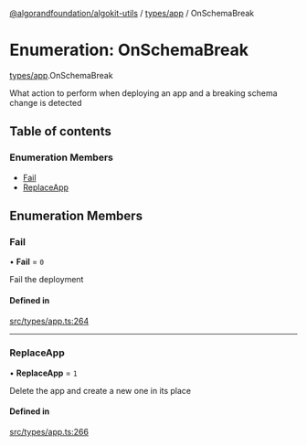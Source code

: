 [@algorandfoundation/algokit-utils](../README.md) / [types/app](../modules/types_app.md) / OnSchemaBreak

# Enumeration: OnSchemaBreak

[types/app](../modules/types_app.md).OnSchemaBreak

What action to perform when deploying an app and a breaking schema change is detected

## Table of contents

### Enumeration Members

- [Fail](types_app.OnSchemaBreak.md#fail)
- [ReplaceApp](types_app.OnSchemaBreak.md#replaceapp)

## Enumeration Members

### Fail

• **Fail** = ``0``

Fail the deployment

#### Defined in

[src/types/app.ts:264](https://github.com/algorandfoundation/algokit-utils-ts/blob/main/src/types/app.ts#L264)

___

### ReplaceApp

• **ReplaceApp** = ``1``

Delete the app and create a new one in its place

#### Defined in

[src/types/app.ts:266](https://github.com/algorandfoundation/algokit-utils-ts/blob/main/src/types/app.ts#L266)
